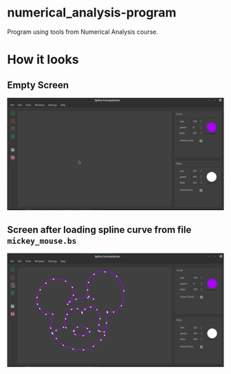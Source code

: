 # numerical_analysis-program
Program using tools from Numerical Analysis course.

# How it looks

## Empty Screen
<img src="https://github.com/bsobocki/numerical_analysis-program/blob/master/screens/spline_window_empty_screen.png"/>


## Screen after loading spline curve from file `mickey_mouse.bs`
<img src="https://github.com/bsobocki/numerical_analysis-program/blob/master/screens/spline_window_load_curve_screen.png" />
